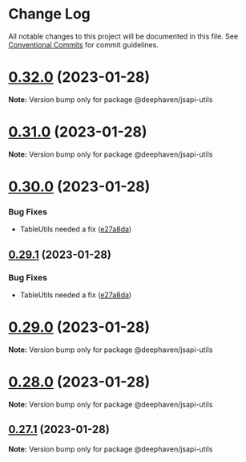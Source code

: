 # Change Log

All notable changes to this project will be documented in this file.
See [Conventional Commits](https://conventionalcommits.org) for commit guidelines.

# [0.32.0](https://github.com/deephaven/web-client-ui/compare/v0.31.1...v0.32.0) (2023-01-28)

**Note:** Version bump only for package @deephaven/jsapi-utils





# [0.31.0](https://github.com/deephaven/web-client-ui/compare/v0.30.0...v0.31.0) (2023-01-28)

**Note:** Version bump only for package @deephaven/jsapi-utils





# [0.30.0](https://github.com/deephaven/web-client-ui/compare/v0.27.0...v0.30.0) (2023-01-28)


### Bug Fixes

* TableUtils needed a fix ([e27a8da](https://github.com/deephaven/web-client-ui/commit/e27a8da62296f22872d56ac101068b73b776bee0))





## [0.29.1](https://github.com/deephaven/web-client-ui/compare/v0.29.0...v0.29.1) (2023-01-28)


### Bug Fixes

* TableUtils needed a fix ([e27a8da](https://github.com/deephaven/web-client-ui/commit/e27a8da62296f22872d56ac101068b73b776bee0))





# [0.29.0](https://github.com/deephaven/web-client-ui/compare/v0.28.0...v0.29.0) (2023-01-28)

**Note:** Version bump only for package @deephaven/jsapi-utils





# [0.28.0](https://github.com/deephaven/web-client-ui/compare/v0.27.1...v0.28.0) (2023-01-28)

**Note:** Version bump only for package @deephaven/jsapi-utils





## [0.27.1](https://github.com/deephaven/web-client-ui/compare/v0.27.0...v0.27.1) (2023-01-28)

**Note:** Version bump only for package @deephaven/jsapi-utils
